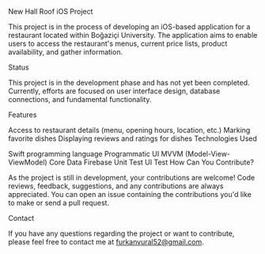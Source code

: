 New Hall Roof iOS Project

This project is in the process of developing an iOS-based application for a restaurant located within Boğaziçi University. The application aims to enable users to access the restaurant's menus, current price lists, product availability, and gather information.

Status

This project is in the development phase and has not yet been completed. Currently, efforts are focused on user interface design, database connections, and fundamental functionality.

Features

Access to restaurant details (menu, opening hours, location, etc.)
Marking favorite dishes
Displaying reviews and ratings for dishes
Technologies Used

Swift programming language
Programmatic UI
MVVM (Model-View-ViewModel)
Core Data
Firebase
Unit Test
UI Test
How Can You Contribute?

As the project is still in development, your contributions are welcome! Code reviews, feedback, suggestions, and any contributions are always appreciated. You can open an issue containing the contributions you'd like to make or send a pull request.

Contact

If you have any questions regarding the project or want to contribute, please feel free to contact me at furkanvural52@gmail.com.
